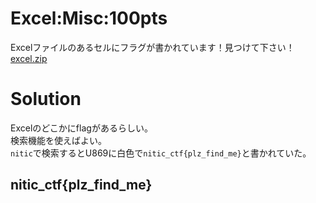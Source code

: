 # Excel:Misc:100pts
Excelファイルのあるセルにフラグが書かれています！見つけて下さい！  
[excel.zip](excel.zip)  

# Solution
Excelのどこかにflagがあるらしい。  
検索機能を使えばよい。  
`nitic`で検索するとU869に白色で`nitic_ctf{plz_find_me}`と書かれていた。  

## nitic_ctf{plz_find_me}